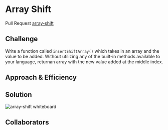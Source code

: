 # Array Shift

Pull Request [array-shift]()
<!-- Short summary or background information -->

## Challenge

Write a function called `insertShiftArray()` which takes in an array and the value to be added. Without utilizing any of the built-in methods available to your language, returnan array with the new value added at the middle index.

## Approach & Efficiency
<!-- What approach did you take? Why? What is the Big O space/time for this approach? -->

## Solution
<!-- Embedded whiteboard image -->
![array-shift whiteboard]()

## Collaborators
